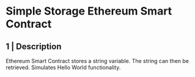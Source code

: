 # Simple Storage Ethereum Smart Contract

## 1 | Description

Ethereum Smart Contract stores a string variable. The string can then be retrieved. Simulates Hello World functionality.
